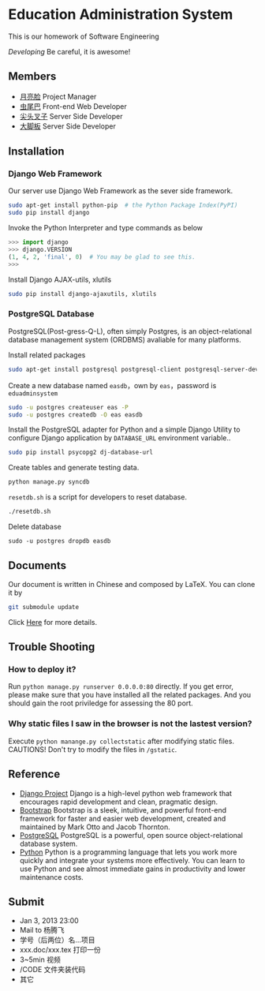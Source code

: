 # Education Administration System
This is our homework of Software Engineering

*Developing* Be careful, it is awesome!

## Members
* [月亮脸](https://github.com/iphkwan) Project Manager
* [虫尾巴](https://github.com/19thhell) Front-end Web Developer
* [尖头叉子](https://github.com/zonyitoo) Server Side Developer
* [大脚板](https://github.com/sheepke) Server Side Developer

## Installation
### Django Web Framework

Our server use Django Web Framework as the sever side framework.

```bash
sudo apt-get install python-pip  # the Python Package Index(PyPI)
sudo pip install django
```

Invoke the Python Interpreter and type commands as below
```python
>>> import django
>>> django.VERSION
(1, 4, 2, 'final', 0)  # You may be glad to see this.
>>>
```

Install Django AJAX-utils, xlutils
```bash
sudo pip install django-ajaxutils, xlutils
```

### PostgreSQL Database

PostgreSQL(Post-gress-Q-L), often simply Postgres, is an object-relational database management system (ORDBMS) avaliable for many platforms.

Install related packages

```bash
sudo apt-get install postgresql postgresql-client postgresql-server-dev-all # Postgresql server and client
```

Create a new database named `easdb`，own by `eas`，password is `eduadminsystem`

```bash
sudo -u postgres createuser eas -P
sudo -u postgres createdb -O eas easdb
```

Install the PostgreSQL adapter for Python and a simple Django Utility to configure Django application by `DATABASE_URL` environment variable..

```bash
sudo pip install psycopg2 dj-database-url
```

Create tables and generate testing data.

```bash
python manage.py syncdb
```

`resetdb.sh` is a script for developers to reset database.
```bash
./resetdb.sh
```

Delete database

```
sudo -u postgres dropdb easdb
```

## Documents
Our document is written in Chinese and composed by LaTeX. You can clone it by 

```bash
git submodule update
```

Click [Here](https://github.com/zonyitoo/EduAdminSystemDoc) for more details.

## Trouble Shooting
### How to deploy it?

Run `python manage.py runserver 0.0.0.0:80` directly. If you get error, please make sure that you have installed all the related packages. And you should gain the root priviledge for assessing the 80 port.

### Why static files I saw in the browser is not the lastest version?

Execute `python manange.py collectstatic` after modifying static files. CAUTIONS! Don't try to modify the files in `/gstatic`.

## Reference
* [Django Project](https://www.djangoproject.com/) Django is a high-level python web framework that encourages rapid development and clean, pragmatic design.
* [Bootstrap](https://github.com/twitter/bootstrap) Bootstrap is a sleek, intuitive, and powerful front-end framework for faster and easier web development, created and maintained by Mark Otto and Jacob Thornton.
* [PostgreSQL](http://www.postgresql.org/) PostgreSQL is a powerful, open source object-relational database system.
* [Python](http://www.python.org/) Python is a programming language that lets you work more quickly and integrate your systems more effectively. You can learn to use Python and see almost immediate gains in productivity and lower maintenance costs.

## Submit
* Jan 3, 2013 23:00
* Mail to 杨腾飞
* 学号（后两位）名...项目
* xxx.doc/xxx.tex  打印一份
* 3~5min 视频
* /CODE 文件夹装代码
* 其它
